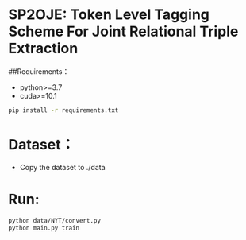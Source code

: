 # SP2OJE: Token Level Tagging Scheme For Joint Relational Triple Extraction

##Requirements：

* python>=3.7
* cuda>=10.1

```bash
pip install -r requirements.txt 
```

# Dataset： 

- Copy the dataset to ./data

# Run:

```bash
python data/NYT/convert.py
python main.py train
```

